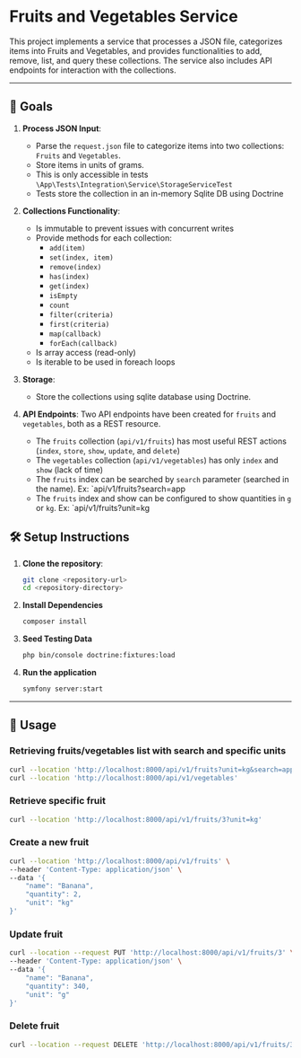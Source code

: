 # Fruits and Vegetables Service

This project implements a service that processes a JSON file, categorizes items into Fruits and Vegetables, and provides functionalities to add, remove, list, and query these collections. The service also includes API endpoints for interaction with the collections.

---

## 🎯 Goals

1. **Process JSON Input**:
    - Parse the `request.json` file to categorize items into two collections: `Fruits` and `Vegetables`.
    - Store items in units of grams.
    - This is only accessible in tests `\App\Tests\Integration\Service\StorageServiceTest`
    - Tests store the collection in an in-memory Sqlite DB using Doctrine

2. **Collections Functionality**:
    - Is immutable to prevent issues with concurrent writes
    - Provide methods for each collection:
        - `add(item)`
        - `set(index, item)`
        - `remove(index)`
        - `has(index)`
        - `get(index)`
        - `isEmpty`
        - `count`
        - `filter(criteria)`
        - `first(criteria)`
        - `map(callback)`
        - `forEach(callback)`
    - Is array access (read-only)
    - Is iterable to be used in foreach loops

3. **Storage**:
    - Store the collections using sqlite database using Doctrine.

4. **API Endpoints**:
    Two API endpoints have been created for `fruits` and `vegetables`, both as a REST resource.
   - The `fruits` collection (`api/v1/fruits`) has most useful REST actions (`index`, `store`, `show`, `update`, and `delete`)
   - The `vegetables` collection (`api/v1/vegetables`) has only `index` and `show` (lack of time)
   - The `fruits` index can be searched by `search` parameter (searched in the name). Ex: `api/v1/fruits?search=app
   - The `fruits` index and show can be configured to show quantities in `g` or `kg`. Ex: `api/v1/fruits?unit=kg



## 🛠️ Setup Instructions

1. **Clone the repository**:
   ```bash
   git clone <repository-url>
   cd <repository-directory>
2. **Install Dependencies**
    ```bash
   composer install
    ```
3. **Seed Testing Data**
    ```bash
   php bin/console doctrine:fixtures:load
    ```
4. **Run the application**
   ```bash
   symfony server:start
   ```
---

## 🚀 Usage

### Retrieving fruits/vegetables list with search and specific units
```bash
curl --location 'http://localhost:8000/api/v1/fruits?unit=kg&search=app&unit=kg' \
curl --location 'http://localhost:8000/api/v1/vegetables'
```

### Retrieve specific fruit
```bash
curl --location 'http://localhost:8000/api/v1/fruits/3?unit=kg'
```

### Create a new fruit
```bash
curl --location 'http://localhost:8000/api/v1/fruits' \
--header 'Content-Type: application/json' \
--data '{
    "name": "Banana",
    "quantity": 2,
    "unit": "kg"
}'
```

### Update fruit
```bash
curl --location --request PUT 'http://localhost:8000/api/v1/fruits/3' \
--header 'Content-Type: application/json' \
--data '{
    "name": "Banana",
    "quantity": 340,
    "unit": "g"
}'
```

### Delete fruit
```bash
curl --location --request DELETE 'http://localhost:8000/api/v1/fruits/3'
```

